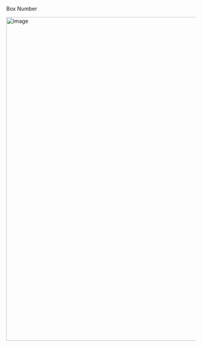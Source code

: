 Box Number

<img width="861" alt="image" src="https://user-images.githubusercontent.com/11207890/218235687-c3bdfd7c-f11d-48c3-92e3-059b7147e39a.png">
